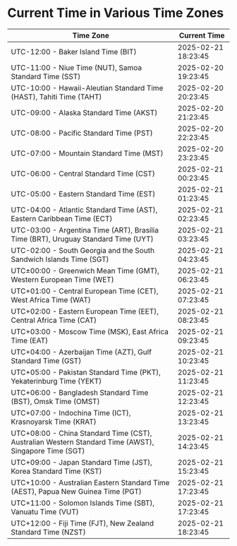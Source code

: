 # Current Time in Various Time Zones

| Time Zone | Current Time |
|-----------|--------------|
| UTC-12:00 - Baker Island Time (BIT) | 2025-02-21 18:23:45 |
| UTC-11:00 - Niue Time (NUT), Samoa Standard Time (SST) | 2025-02-20 19:23:45 |
| UTC-10:00 - Hawaii-Aleutian Standard Time (HAST), Tahiti Time (TAHT) | 2025-02-20 20:23:45 |
| UTC-09:00 - Alaska Standard Time (AKST) | 2025-02-20 21:23:45 |
| UTC-08:00 - Pacific Standard Time (PST) | 2025-02-20 22:23:45 |
| UTC-07:00 - Mountain Standard Time (MST) | 2025-02-20 23:23:45 |
| UTC-06:00 - Central Standard Time (CST) | 2025-02-21 00:23:45 |
| UTC-05:00 - Eastern Standard Time (EST) | 2025-02-21 01:23:45 |
| UTC-04:00 - Atlantic Standard Time (AST), Eastern Caribbean Time (ECT) | 2025-02-21 02:23:45 |
| UTC-03:00 - Argentina Time (ART), Brasília Time (BRT), Uruguay Standard Time (UYT) | 2025-02-21 03:23:45 |
| UTC-02:00 - South Georgia and the South Sandwich Islands Time (SGT) | 2025-02-21 04:23:45 |
| UTC±00:00 - Greenwich Mean Time (GMT), Western European Time (WET) | 2025-02-21 06:23:45 |
| UTC+01:00 - Central European Time (CET), West Africa Time (WAT) | 2025-02-21 07:23:45 |
| UTC+02:00 - Eastern European Time (EET), Central Africa Time (CAT) | 2025-02-21 08:23:45 |
| UTC+03:00 - Moscow Time (MSK), East Africa Time (EAT) | 2025-02-21 09:23:45 |
| UTC+04:00 - Azerbaijan Time (AZT), Gulf Standard Time (GST) | 2025-02-21 10:23:45 |
| UTC+05:00 - Pakistan Standard Time (PKT), Yekaterinburg Time (YEKT) | 2025-02-21 11:23:45 |
| UTC+06:00 - Bangladesh Standard Time (BST), Omsk Time (OMST) | 2025-02-21 12:23:45 |
| UTC+07:00 - Indochina Time (ICT), Krasnoyarsk Time (KRAT) | 2025-02-21 13:23:45 |
| UTC+08:00 - China Standard Time (CST), Australian Western Standard Time (AWST), Singapore Time (SGT) | 2025-02-21 14:23:45 |
| UTC+09:00 - Japan Standard Time (JST), Korea Standard Time (KST) | 2025-02-21 15:23:45 |
| UTC+10:00 - Australian Eastern Standard Time (AEST), Papua New Guinea Time (PGT) | 2025-02-21 17:23:45 |
| UTC+11:00 - Solomon Islands Time (SBT), Vanuatu Time (VUT) | 2025-02-21 17:23:45 |
| UTC+12:00 - Fiji Time (FJT), New Zealand Standard Time (NZST) | 2025-02-21 18:23:45 |
